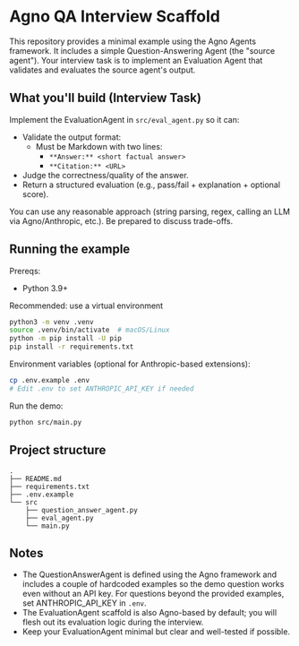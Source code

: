 # Agno QA Interview Scaffold

This repository provides a minimal example using the Agno Agents framework. It includes a simple Question-Answering Agent (the "source agent"). Your interview task is to implement an Evaluation Agent that validates and evaluates the source agent's output.

## What you'll build (Interview Task)
Implement the EvaluationAgent in `src/eval_agent.py` so it can:
- Validate the output format:
  - Must be Markdown with two lines:
    - `**Answer:** <short factual answer>`
    - `**Citation:** <URL>`
- Judge the correctness/quality of the answer.
- Return a structured evaluation (e.g., pass/fail + explanation + optional score).

You can use any reasonable approach (string parsing, regex, calling an LLM via Agno/Anthropic, etc.). Be prepared to discuss trade-offs.

## Running the example
Prereqs:
- Python 3.9+

Recommended: use a virtual environment
```bash
python3 -m venv .venv
source .venv/bin/activate  # macOS/Linux
python -m pip install -U pip
pip install -r requirements.txt
```

Environment variables (optional for Anthropic-based extensions):
```bash
cp .env.example .env
# Edit .env to set ANTHROPIC_API_KEY if needed
```

Run the demo:
```bash
python src/main.py
```

## Project structure
```
.
├── README.md
├── requirements.txt
├── .env.example
└── src
    ├── question_answer_agent.py
    ├── eval_agent.py
    └── main.py
```

## Notes
- The QuestionAnswerAgent is defined using the Agno framework and includes a couple of hardcoded examples so the demo question works even without an API key. For questions beyond the provided examples, set ANTHROPIC_API_KEY in `.env`.
- The EvaluationAgent scaffold is also Agno-based by default; you will flesh out its evaluation logic during the interview.
- Keep your EvaluationAgent minimal but clear and well-tested if possible.
